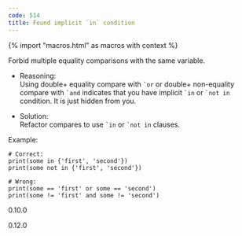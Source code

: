 ```yaml
---
code: 514
title: Found implicit `in` condition
---
```


{% import "macros.html" as macros with context %}

Forbid multiple equality comparisons with the same variable.

  - Reasoning:  
    Using double+ equality compare with `` `or `` or double+
    non-equality compare with `` `and `` indicates that you have
    implicit `` `in `` or `` `not in `` condition. It is just hidden
    from you.

  - Solution:  
    Refactor compares to use `` `in `` or `` `not in `` clauses.

Example:

    # Correct:
    print(some in {'first', 'second'})
    print(some not in {'first', 'second'})
    
    # Wrong:
    print(some == 'first' or some == 'second')
    print(some != 'first' and some != 'second')

<div class="versionadded">

0.10.0

</div>

<div class="versionchanged">

0.12.0

</div>